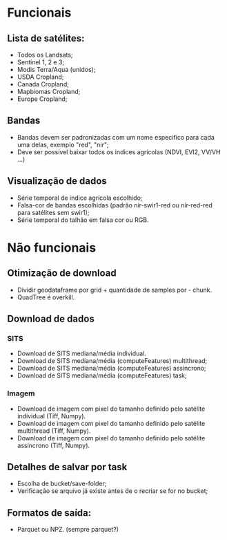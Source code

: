 # Funcionais

## Lista de satélites:
- Todos os Landsats;
- Sentinel 1, 2 e 3;
- Modis Terra/Aqua (unidos);
- USDA Cropland;
- Canada Cropland;
- Mapbiomas Cropland;
- Europe Cropland;

## Bandas
- Bandas devem ser padronizadas com um nome especifico para cada uma delas, exemplo "red", "nir";
- Deve ser possível baixar todos os indices agrícolas (NDVI, EVI2, VV/VH ...)

## Visualização de dados

- Série temporal de indice agrícola escolhido;
- Falsa-cor de bandas escolhidas (padrão nir-swir1-red ou nir-red-red para satélites sem swir1);
- Série temporal do talhão em falsa cor ou RGB.

# Não funcionais

## Otimização de download
- Dividir geodataframe por grid + quantidade de samples por - chunk.
- QuadTree é overkill.

## Download de dados

### SITS
- Download de SITS mediana/média individual.
- Download de SITS mediana/média (computeFeatures) multithread;
- Download de SITS mediana/média (computeFeatures) assíncrono;
- Download de SITS mediana/média (computeFeatures) task;

### Imagem
- Download de imagem com pixel do tamanho definido pelo satélite individual (Tiff, Numpy).
- Download de imagem com pixel do tamanho definido pelo satélite multithread (Tiff, Numpy).
- Download de imagem com pixel do tamanho definido pelo satélite assíncrono (Tiff, Numpy).

## Detalhes de salvar por task
- Escolha de bucket/save-folder;
- Verificação se arquivo já existe antes de o recriar se for no bucket;

## Formatos de saída:
- Parquet ou NPZ. (sempre parquet?)
